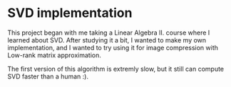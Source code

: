 # SVD implementation
This project began with me taking a Linear Algebra II. course where I learned about SVD.
After studying it a bit, I wanted to make my own implementation, and I wanted to try using it for image compression with Low-rank matrix approximation.

The first version of this algorithm is extremly slow, but it still can compute SVD faster than a human :).
